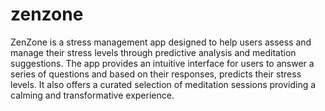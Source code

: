 # zenzone

ZenZone is a stress management app designed to help users assess and manage their stress levels through predictive analysis and meditation suggestions. The app provides an intuitive interface for users to answer a series of questions and based on their responses, predicts their stress levels. It also offers a curated selection of meditation sessions providing a calming and transformative experience.
